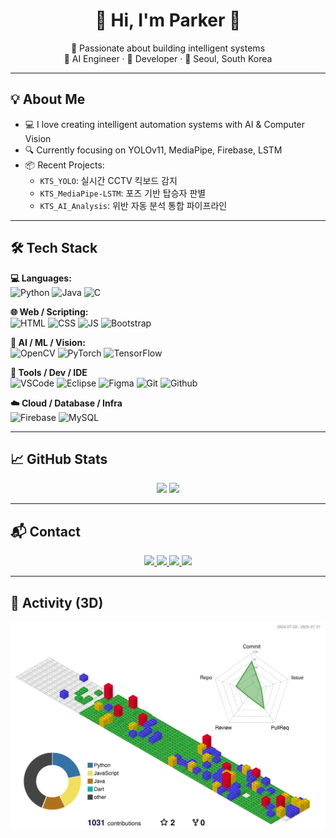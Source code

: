 <!-- 헤더 -->
<h1 align="center">🛫 Hi, I'm <strong>Parker</strong> 👋</h1>

<p align="center">
  🚀 Passionate about building intelligent systems <br>
  🧠 AI Engineer · 🧰 Developer · 📍 Seoul, South Korea
</p>

---

## 💡 About Me

- 💻 I love creating intelligent automation systems with AI & Computer Vision
- 🔍 Currently focusing on YOLOv11, MediaPipe, Firebase, LSTM
- 📦 Recent Projects:
  - `KTS_YOLO`: 실시간 CCTV 킥보드 감지
  - `KTS_MediaPipe-LSTM`: 포즈 기반 탑승자 판별
  - `KTS_AI_Analysis`: 위반 자동 분석 통합 파이프라인

---

## 🛠️ Tech Stack

**💻 Languages:**  
![Python](https://skillicons.dev/icons?i=python&theme=light) ![Java](https://skillicons.dev/icons?i=java&theme=light) ![C](https://skillicons.dev/icons?i=c&theme=light)

**🌐 Web / Scripting:**  
![HTML](https://skillicons.dev/icons?i=html&theme=light) ![CSS](https://skillicons.dev/icons?i=css&theme=light) ![JS](https://skillicons.dev/icons?i=js&theme=light) ![Bootstrap](https://skillicons.dev/icons?i=bootstrap&theme=light)

**🤖 AI / ML / Vision:**  
![OpenCV](https://skillicons.dev/icons?i=opencv&theme=light) ![PyTorch](https://skillicons.dev/icons?i=pytorch&theme=light) ![TensorFlow](https://skillicons.dev/icons?i=tensorflow&theme=light)

**🔧 Tools / Dev / IDE**  
![VSCode](https://skillicons.dev/icons?i=vscode&theme=light) ![Eclipse](https://skillicons.dev/icons?i=eclipse&theme=light) ![Figma](https://skillicons.dev/icons?i=figma&theme=light) ![Git](https://skillicons.dev/icons?i=git&theme=light) ![Github](https://skillicons.dev/icons?i=github&theme=light)

**☁️ Cloud / Database / Infra**  
![Firebase](https://skillicons.dev/icons?i=firebase&theme=light) ![MySQL](https://skillicons.dev/icons?i=mysql&theme=light)

---

## 📈 GitHub Stats

<p align="center">
  <img src="https://github-readme-stats.vercel.app/api?username=ParkerQH&show_icons=true&theme=default&hide_border=true"/>
  <img src="https://github-readme-stats.vercel.app/api/top-langs/?username=ParkerQH&layout=compact&theme=default&hide_border=true"/>
</p>

---

## 📬 Contact

<p align="center">
  <a href="mailto:blueskyaoa7@gmail.com" >
    <img src="https://img.shields.io/badge/Gmail-D14836?style=for-the-badge&logo=gmail&logoColor=white"/>
  </a>
  <a href="https://github.com/ParkerQH">
    <img src="https://img.shields.io/badge/GitHub-181717?style=for-the-badge&logo=github&logoColor=white"/>
  </a>
  <a href="https://www.notion.so/your-notion-link">
    <img src="https://img.shields.io/badge/Notion-000000?style=for-the-badge&logo=notion&logoColor=white"/>
  </a>
  <a href="#">
    <img src="https://img.shields.io/badge/WeChat-07C160?style=for-the-badge&logo=wechat&logoColor=white"/>
  </a>
</p>

---

## 🧱 Activity (3D)

<p align="center">
  <img src="./profile-3d-contrib/profile-gitblock.svg" alt="3D GitHub Contribution"/>
</p>
